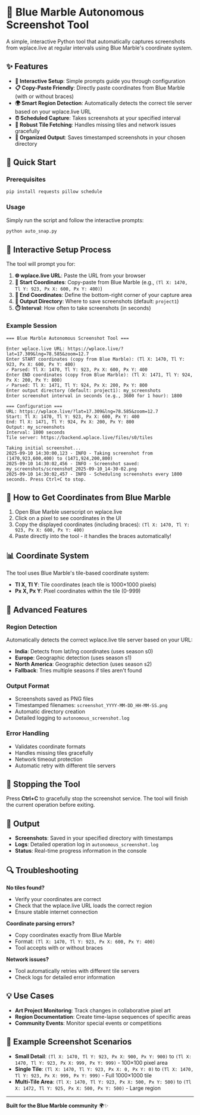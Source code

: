 # 📸 Blue Marble Autonomous Screenshot Tool

A simple, interactive Python tool that automatically captures screenshots from wplace.live at regular intervals using Blue Marble's coordinate system.

## ✨ Features

- **🎯 Interactive Setup**: Simple prompts guide you through configuration
- **📋 Copy-Paste Friendly**: Directly paste coordinates from Blue Marble (with or without braces)
- **🌍 Smart Region Detection**: Automatically detects the correct tile server based on your wplace.live URL
- **⏰ Scheduled Capture**: Takes screenshots at your specified interval
- **🔄 Robust Tile Fetching**: Handles missing tiles and network issues gracefully
- **📁 Organized Output**: Saves timestamped screenshots in your chosen directory

## 🚀 Quick Start

### Prerequisites
```bash
pip install requests pillow schedule
```

### Usage
Simply run the script and follow the interactive prompts:
```bash
python auto_snap.py
```

## 📝 Interactive Setup Process

The tool will prompt you for:

1. **🌐 wplace.live URL**: Paste the URL from your browser
2. **📍 Start Coordinates**: Copy-paste from Blue Marble (e.g., `(Tl X: 1470, Tl Y: 923, Px X: 600, Px Y: 400)`)
3. **📍 End Coordinates**: Define the bottom-right corner of your capture area
4. **📁 Output Directory**: Where to save screenshots (default: `project1`)
5. **⏱️ Interval**: How often to take screenshots (in seconds)

### Example Session
```
=== Blue Marble Autonomous Screenshot Tool ===

Enter wplace.live URL: https://wplace.live/?lat=17.309&lng=78.585&zoom=12.7
Enter START coordinates (copy from Blue Marble): (Tl X: 1470, Tl Y: 923, Px X: 600, Px Y: 400)
✓ Parsed: Tl X: 1470, Tl Y: 923, Px X: 600, Px Y: 400
Enter END coordinates (copy from Blue Marble): (Tl X: 1471, Tl Y: 924, Px X: 200, Px Y: 800)
✓ Parsed: Tl X: 1471, Tl Y: 924, Px X: 200, Px Y: 800
Enter output directory (default: project1): my_screenshots
Enter screenshot interval in seconds (e.g., 3600 for 1 hour): 1800

=== Configuration ===
URL: https://wplace.live/?lat=17.309&lng=78.585&zoom=12.7
Start: Tl X: 1470, Tl Y: 923, Px X: 600, Px Y: 400
End: Tl X: 1471, Tl Y: 924, Px X: 200, Px Y: 800
Output: my_screenshots
Interval: 1800 seconds
Tile server: https://backend.wplace.live/files/s0/tiles

Taking initial screenshot...
2025-09-10 14:30:00,123 - INFO - Taking screenshot from (1470,923,600,400) to (1471,924,200,800)
2025-09-10 14:30:02,456 - INFO - Screenshot saved: my_screenshots/screenshot_2025-09-10_14-30-02.png
2025-09-10 14:30:02,457 - INFO - Scheduling screenshots every 1800 seconds. Press Ctrl+C to stop.
```

## 🎯 How to Get Coordinates from Blue Marble

1. Open Blue Marble userscript on wplace.live
2. Click on a pixel to see coordinates in the UI
3. Copy the displayed coordinates (including braces): `(Tl X: 1470, Tl Y: 923, Px X: 600, Px Y: 400)`
4. Paste directly into the tool - it handles the braces automatically!

## 📊 Coordinate System

The tool uses Blue Marble's tile-based coordinate system:
- **Tl X, Tl Y**: Tile coordinates (each tile is 1000×1000 pixels)
- **Px X, Px Y**: Pixel coordinates within the tile (0-999)

## 🔧 Advanced Features

### Region Detection
Automatically detects the correct wplace.live tile server based on your URL:
- **India**: Detects from lat/lng coordinates (uses season s0)
- **Europe**: Geographic detection (uses season s1)
- **North America**: Geographic detection (uses season s2)
- **Fallback**: Tries multiple seasons if tiles aren't found

### Output Format
- Screenshots saved as PNG files
- Timestamped filenames: `screenshot_YYYY-MM-DD_HH-MM-SS.png`
- Automatic directory creation
- Detailed logging to `autonomous_screenshot.log`

### Error Handling
- Validates coordinate formats
- Handles missing tiles gracefully
- Network timeout protection
- Automatic retry with different tile servers

## 🛑 Stopping the Tool

Press **Ctrl+C** to gracefully stop the screenshot service. The tool will finish the current operation before exiting.

## 📁 Output

- **Screenshots**: Saved in your specified directory with timestamps
- **Logs**: Detailed operation log in `autonomous_screenshot.log`
- **Status**: Real-time progress information in the console

## 🔍 Troubleshooting

**No tiles found?**
- Verify your coordinates are correct
- Check that the wplace.live URL loads the correct region
- Ensure stable internet connection

**Coordinate parsing errors?**
- Copy coordinates exactly from Blue Marble
- Format: `(Tl X: 1470, Tl Y: 923, Px X: 600, Px Y: 400)`
- Tool accepts with or without braces

**Network issues?**
- Tool automatically retries with different tile servers
- Check logs for detailed error information

## 💡 Use Cases

- **Art Project Monitoring**: Track changes in collaborative pixel art
- **Region Documentation**: Create time-lapse sequences of specific areas
- **Community Events**: Monitor special events or competitions

## 🎨 Example Screenshot Scenarios

- **Small Detail**: `(Tl X: 1470, Tl Y: 923, Px X: 900, Px Y: 900)` to `(Tl X: 1470, Tl Y: 923, Px X: 999, Px Y: 999)` - 100×100 pixel area
- **Single Tile**: `(Tl X: 1470, Tl Y: 923, Px X: 0, Px Y: 0)` to `(Tl X: 1470, Tl Y: 923, Px X: 999, Px Y: 999)` - Full 1000×1000 tile
- **Multi-Tile Area**: `(Tl X: 1470, Tl Y: 923, Px X: 500, Px Y: 500)` to `(Tl X: 1472, Tl Y: 925, Px X: 500, Px Y: 500)` - Large region

---

**Built for the Blue Marble community** 🌍✨
